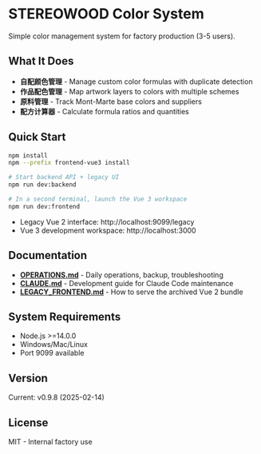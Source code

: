 # STEREOWOOD Color System

Simple color management system for factory production (3-5 users).

## What It Does

- **自配颜色管理** - Manage custom color formulas with duplicate detection
- **作品配色管理** - Map artwork layers to colors with multiple schemes
- **原料管理** - Track Mont-Marte base colors and suppliers
- **配方计算器** - Calculate formula ratios and quantities

## Quick Start

```bash
npm install
npm --prefix frontend-vue3 install

# Start backend API + legacy UI
npm run dev:backend

# In a second terminal, launch the Vue 3 workspace
npm run dev:frontend
```

- Legacy Vue 2 interface: http://localhost:9099/legacy
- Vue 3 development workspace: http://localhost:3000

## Documentation

- **[OPERATIONS.md](docs/OPERATIONS.md)** - Daily operations, backup, troubleshooting
- **[CLAUDE.md](CLAUDE.md)** - Development guide for Claude Code maintenance
- **[LEGACY_FRONTEND.md](docs/LEGACY_FRONTEND.md)** - How to serve the archived Vue 2 bundle

## System Requirements

- Node.js >=14.0.0
- Windows/Mac/Linux
- Port 9099 available

## Version

Current: v0.9.8 (2025-02-14)

## License

MIT - Internal factory use
